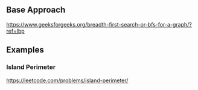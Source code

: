 ## Base Approach
https://www.geeksforgeeks.org/breadth-first-search-or-bfs-for-a-graph/?ref=lbp

## Examples
### Island Perimeter
https://leetcode.com/problems/island-perimeter/